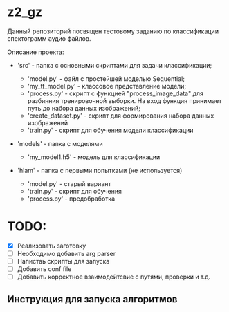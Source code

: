 # z2_gz

Данный репозиторий посвящен тестовому заданию по классификации спектограмм аудио файлов.

Описание проекта:
- 'src' - папка с основными скриптами для задачи классификации;
  - 'model.py' - файл с простейшей моделью Sequential;
  - 'my_tf_model.py' - классовое представление модели;
  - 'process.py' - скрипт с функцией "process_image_data" для разбияния тренировочной выборки. На вход функция принимает путь до набора данных изображений;
  - 'create_dataset.py' - скрипт для формирования набора данных изображений
  - 'train.py' - скрипт для обучения модели классификации

- 'models' - папка с моделями
  - 'my_model1.h5' - модель для классификации

- 'hlam' - папка с первыми попытками (не используется)
  - 'model.py' - старый вариант
  - 'train.py' - скрипт для обучения
  - 'process.py' - предобработка

# TODO:
- [X] Реализовать заготовку
- [ ] Необходимо добавить arg parser
- [ ] Напистаь скрипты для запуска
- [ ] Добавить conf file
- [ ] Добавить корректное взаимодейтсвие с путями, проверки и т.д.

## Инструкция для запуска алгоритмов